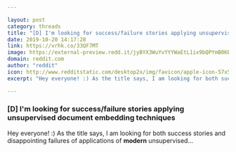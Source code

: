 ```yaml
---

layout: post
category: threads
title: "[D] I'm looking for success/failure stories applying unsupervised document embedding techniques"
date: 2019-10-20 14:17:28
link: https://vrhk.co/33QF7MT
image: https://external-preview.redd.it/jyBYX3WuYvYYYWaEtL1ix9bQPYmB0KBN3qyRF3msvMo.jpg?width=1200&height=628.272251309&auto=webp&s=8d6b7eafd25ebfb4c00e9f3a5fae2f7ec3753cba
domain: reddit.com
author: "reddit"
icon: http://www.redditstatic.com/desktop2x/img/favicon/apple-icon-57x57.png
excerpt: "Hey everyone! :) As the title says, I am looking for both success stories and disappointing failures of applications of **modern** unsupervised..."

---
```


### [D] I'm looking for success/failure stories applying unsupervised document embedding techniques

Hey everyone! :) As the title says, I am looking for both success stories and disappointing failures of applications of **modern** unsupervised...